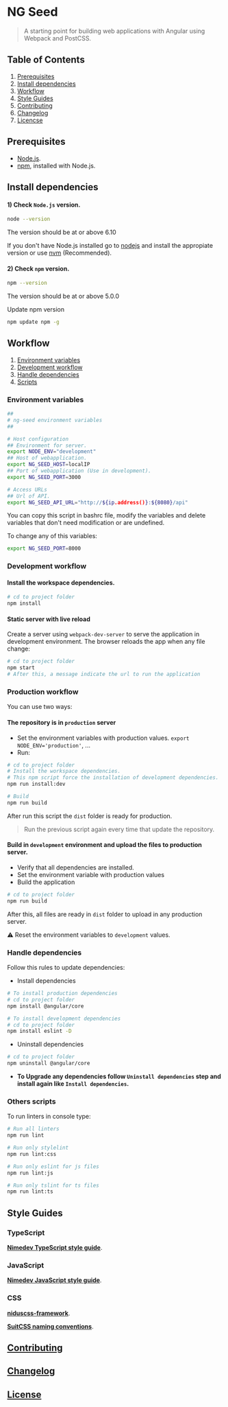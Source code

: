 # NG Seed

> A starting point for building web applications with Angular using Webpack and PostCSS.


## Table of Contents

  1. [Prerequisites](#prerequisites)
  1. [Install dependencies](#install-dependencies)
  1. [Workflow](#workflow)
  1. [Style Guides](#style-guides)
  1. [Contributing](#contributing)
  1. [Changelog](#changelog)
  1. [Licencse](#license)


## Prerequisites

- [Node.js](https://nodejs.org/en/download/).
- [npm](https://www.npmjs.com/), installed with Node.js.


## Install dependencies

#### 1) Check `Node.js` version.

```sh
node --version
```
The version should be at or above 6.10

If you don't have Node.js installed go to [nodejs](https://nodejs.org/en/download/) and install the appropiate version or use [nvm](http://www.sergiolepore.net/2014/06/30/nvm-instalando-y-usando-node-version-manager/) (Recommended).

#### 2) Check `npm` version.

```sh
npm --version
```
The version should be at or above 5.0.0

Update npm version

```sh
npm update npm -g
```


## Workflow

  1. [Environment variables](#environment-variables)
  1. [Development workflow](#development-workflow)
  1. [Handle dependencies](#handle-dependencies)
  1. [Scripts](#others-scripts)

### Environment variables

```sh
##
# ng-seed environment variables
##

# Host configuration
## Environment for server.
export NODE_ENV="development"
## Host of webapplication.
export NG_SEED_HOST=localIP
## Port of webapplication (Use in development).
export NG_SEED_PORT=3000

# Access URLs
## Url of API.
export NG_SEED_API_URL="http://${ip.address()}:${8080}/api"
```

You can copy this script in bashrc file, modify the variables and delete variables that don't need modification or are undefined.

To change any of this variables:

```sh
export NG_SEED_PORT=8000
```

### Development workflow

#### Install the workspace dependencies.

```sh
# cd to project folder
npm install
```

#### Static server with live reload
Create a server using `webpack-dev-server` to serve the application in development environment.
The browser reloads the app when any file change:

```sh
# cd to project folder
npm start
# After this, a message indicate the url to run the application
```

### Production workflow

You can use two ways:

#### The repository is in `production` server
- Set the environment variables with production values. `export NODE_ENV='production'`, ...
- Run:

```sh
# cd to project folder
# Install the workspace dependencies.
# This npm script force the installation of development dependencies.
npm run install:dev

# Build
npm run build
```
After run this script the `dist` folder is ready for production.
> Run the previous script again every time that update the repository.

#### Build in `development` environment and upload the files to production server.
- Verify that all dependencies are installed.
- Set the environment variable with production values
- Build the application

```sh
# cd to project folder
npm run build
```
After this, all files are ready in `dist` folder to upload in any production server.

:warning: Reset the environment variables to `development` values.

### Handle dependencies
Follow this rules to update dependencies:

- Install dependencies

```sh
# To install production dependencies
# cd to project folder
npm install @angular/core

# To install development dependencies
# cd to project folder
npm install eslint -D
```

- Uninstall dependencies

```sh
# cd to project folder
npm uninstall @angular/core
```

- **To Upgrade any dependencies follow `Uninstall dependencies` step and install again like `Install dependencies`.**

### Others scripts

To run linters in console type:

```sh
# Run all linters
npm run lint

# Run only stylelint
npm run lint:css

# Run only eslint for js files
npm run lint:js

# Run only tslint for ts files
npm run lint:ts
```


## Style Guides

### TypeScript

**[Nimedev TypeScript style guide](https://github.com/nimedev/typescript)**.

### JavaScript

**[Nimedev JavaScript style guide](https://github.com/nimedev/javascript)**.

### CSS

**[niduscss-framework](https://github.com/nimedev/niduscss-framework)**.

**[SuitCSS naming conventions](https://github.com/suitcss/suit/blob/master/doc/naming-conventions.md)**.


## [Contributing](CONTRIBUTING.md)


## [Changelog](CHANGELOG.md)


## [License](LICENSE.md)
